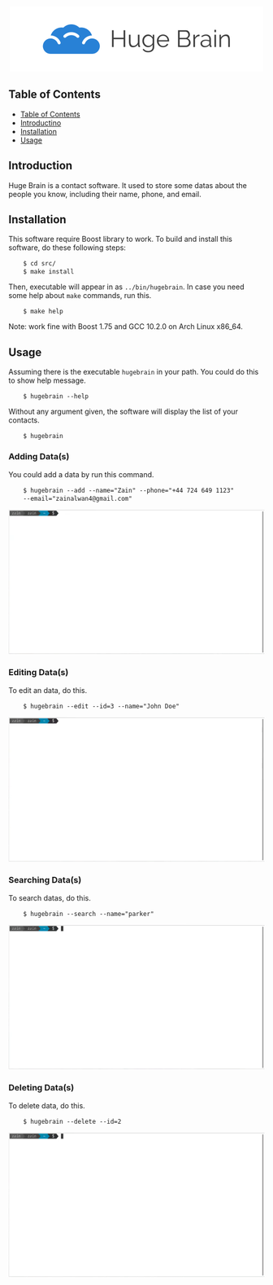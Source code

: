 <p align="center">
    <img src="https://raw.githubusercontent.com/zainalwan/hugebrain/master/assets/img/logo.png">
</p>

## Table of Contents
* [Table of Contents](#table-of-contents)
* [Introductino](#introduciton)
* [Installation](#installation)
* [Usage](#usage)

## Introduction
Huge Brain is a contact software. It used to store some datas about the people
you know, including their name, phone, and email.

## Installation
This software require Boost library to work. To build and install this software,
do these following steps:
```
    $ cd src/
    $ make install
```
Then, executable will appear in as `../bin/hugebrain`.
In case you need some help about `make` commands, run this.
```
    $ make help
```
Note: work fine with Boost 1.75 and GCC 10.2.0 on Arch Linux x86_64.

## Usage
Assuming there is the executable `hugebrain` in your path. You could do this to
show help message.
```
    $ hugebrain --help
```
Without any argument given, the software will display the list of your contacts.
```
    $ hugebrain
```
### Adding Data(s)
You could add a data by run this command.
```
    $ hugebrain --add --name="Zain" --phone="+44 724 649 1123" 
    --email="zainalwan4@gmail.com"
```
![Adding data](assets/img/add.gif)

### Editing Data(s)
To edit an data, do this.
```
    $ hugebrain --edit --id=3 --name="John Doe" 
```
![Editing data](assets/img/edit.gif)

### Searching Data(s)
To search datas, do this.
```
    $ hugebrain --search --name="parker"
```
![Searching data](assets/img/search.gif)

### Deleting Data(s)
To delete data, do this.
```
    $ hugebrain --delete --id=2
```
![Deleting data](assets/img/delete.gif)